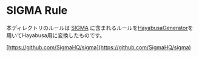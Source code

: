 # SIGMA Rule

本ディレクトリのルールは [SIGMA](https://github.com/SigmaHQ/sigma) に含まれるルールを[HayabusaGenerator](../../tools/sigmac/README.md)を用いてHayabusa用に変換したものです。

[https://github.com/SigmaHQ/sigma](https://github.com/SigmaHQ/sigma)